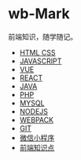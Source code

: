 <!--
 * @Description: In User Settings Edit
 * @Author: your name
 * @Date: 2019-09-01 10:43:58
 * @LastEditTime: 2019-09-01 12:12:35
 * @LastEditors: Please set LastEditors
 -->
# wb-Mark

前端知识，随学随记。
- [HTML CSS](./Marklist/NO.01)      
- [JAVASCRIPT](./Marklist/NO.02) 
- [VUE](./Marklist/NO.08)
- [REACT](./Marklist/NO.03)
- [JAVA](./Marklist/NO.14)
- [PHP](./Marklist/NO.13)
- [MYSQL](./Marklist/NO.15)
- [NODEJS](./Marklist/NO.10)
- [WEBPACK](https://github.com/LIANGWEIBIAO/webpack)
- [GIT](./Marklist/NO.05)
- [微信小程序](./Marklist/NO.11)  
- [前端知识点](./Marklist/NO.06/list-1)

 

 





